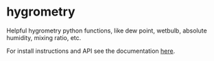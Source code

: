 # hygrometry
Helpful hygrometry python functions, like dew point, wetbulb, absolute humidity, mixing ratio, etc.

For install instructions and API see the documentation [here](https://bluthen.github.io/hygrometry_docs/).
